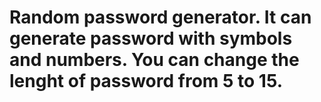 # Random password generator. It can generate password with symbols and numbers. You can change the lenght of password from 5 to 15.
